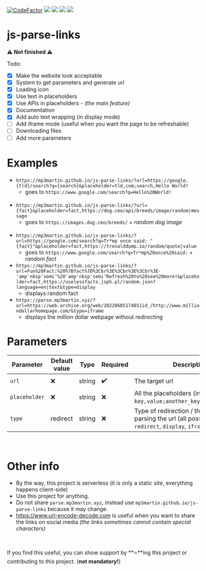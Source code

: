 [![CodeFactor](https://www.codefactor.io/repository/github/MP3Martin/js-parse-links/badge)](#/)
[<img src="https://img.shields.io/github/license/MP3Martin/js-parse-links">](#/)
[<img src="https://img.shields.io/github/stars/MP3Martin/js-parse-links">](#/)
[<img src="https://img.shields.io/github/forks/MP3Martin/js-parse-links">](#/)
[<img src="https://img.shields.io/github/issues/MP3Martin/js-parse-links">](#/)

# js-parse-links
**⚠️ Not finished ⚠️**

Todo:
- [x] Make the website look acceptable
- [x] System to get parameters and generate url
- [x] Loading icon
- [x] Use text in placeholders
- [x] Use APIs in placeholders _- (the main feature)_
- [x] Documentation
- [x] Add auto text wrapping (in display mode)
- [ ] Add iframe mode (useful when you want the page to be refreshable)
- [ ] Downloading files
- [ ] Add more parameters

# Examples
* `https://mp3martin.github.io/js-parse-links/?url=https://google.{tld}/search?q={search}&placeholder=tld,com;search,Hello World!`
   * goes to `https://www.google.com/search?q=Hello%20World!` <br><br>
* `https://mp3martin.github.io/js-parse-links/?url={fact}&placeholder=fact,https://dog.ceo/api/breeds/image/random|message`
   * goes to `https://images.dog.ceo/breeds/` _+ random dog image_ <br><br>
* `https://mp3martin.github.io/js-parse-links/?url=https://google.com/search?q=Tr*mp once said: "{fact}"&placeholder=fact,https://tronalddump.io/random/quote|value`
   * goes to `https://www.google.com/search?q=Tr*mp%20once%20said:` _+ random fact_
* `https://mp3martin.github.io/js-parse-links/?url=Fun%20Fact:%20%7Bfact%7D%3Cbr%3E%3Cbr%3E%3Cbr%3E-'amp'nbsp'semi'%20'amp'nbsp'semi'Refresh%20to%20see%20more!&placeholder=fact,https://uselessfacts.jsph.pl/random.json?language=en|text&type=display`
   * displays random fact
* `https://parse.mp3martin.xyz/?url=https://web.archive.org/web/20220605174851id_/http://www.milliondollarhomepage.com/&type=iframe`
   * displays the million dollar webpage without redirecting

# Parameters
| Parameter         | Default value             | Type    | Required            | Description                                                                                                                                                                                                                     | Example value                                                    |
| ----------------- | ------------------------- | ------- | ------------------- | ------------------------------------------------------------------------------------------------------------------------------------------------------------------------------------------------------------------------------- | ---------------------------------------------------------------- |
| `url`             | :x:                       | string  | :heavy_check_mark:  | The target url                                                                                                                                                                                                                  | `https://www.google.com/search?q={search}`                       |
| `placeholder`     | :x:                       | string  | :x:                 | All the placeholders (in this format: `key,value;another_key,another_value`)                                                                                                                                                    | `search,Hello World!`                                            |
| `type`            | redirect                  | string  | :x:                 | Type of redirection / thing to do after parsing the url (all possible values: `redirect`, `display`, `iframe`)                                                                                                                                                                        | `redirect`                                                       |

<br>

# Other info
* By the way, this project is serverless (it is only a static site, everything happens client-side)
* Use this project for anything.
* Do not share `parse.mp3martin.xyz`, instead use `mp3martin.github.io/js-parse-links` because it may change.
* https://www.url-encode-decode.com is useful when you want to share the links on social media *(the links sometimes cannot contain special characters)*
<br>

If you find this useful, you can show support by **⭐**ing this project or contributing to this project. (**not mandatory!**)
